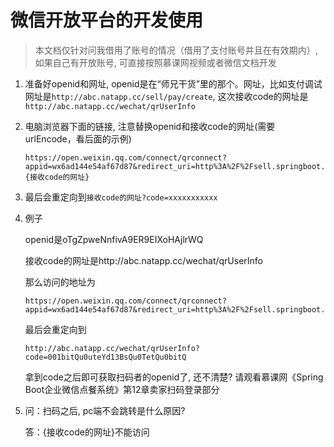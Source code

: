 # 微信开放平台的开发使用
> 本文档仅针对问我借用了账号的情况（借用了支付账号并且在有效期内）, 如果自己有开放账号, 可直接按照慕课网视频或者微信文档开发

1. 准备好openid和网址, openid是在“师兄干货”里的那个。网址，比如支付调试网址是`http://abc.natapp.cc/sell/pay/create`, 这次接收code的网址是`http://abc.natapp.cc/wechat/qrUserInfo`
2. 电脑浏览器下面的链接, 注意替换openid和接收code的网址(需要urlEncode，看后面的示例)

    ```
    https://open.weixin.qq.com/connect/qrconnect?appid=wx6ad144e54af67d87&redirect_uri=http%3A%2F%2Fsell.springboot.cn%2Fsell%2Fqr%2F{OPENID}&response_type=code&scope=snsapi_login&state={接收code的网址}
    ```
3. 最后会重定向到`接收code的网址?code=xxxxxxxxxxx`
4. 例子

    openid是oTgZpweNnfivA9ER9EIXoHAjlrWQ
    
    接收code的网址是http://abc.natapp.cc/wechat/qrUserInfo
    
    那么访问的地址为
    
    ```
    https://open.weixin.qq.com/connect/qrconnect?appid=wx6ad144e54af67d87&redirect_uri=http%3A%2F%2Fsell.springboot.cn%2Fsell%2Fqr%2FoTgZpweNnfivA9ER9EIXoHAjlrWQ&response_type=code&scope=snsapi_login&state=http%3a%2f%2fabc.natapp.cc%2fwechat%2fqrUserInfo
    ```
    
    最后会重定向到
    
    ```
    http://abc.natapp.cc/wechat/qrUserInfo?code=001bitQu0uteYd13BsQu0TetQu0bitQ
    ```
    拿到code之后即可获取扫码者的openid了, 还不清楚? 请观看慕课网《Spring Boot企业微信点餐系统》第12章卖家扫码登录部分
5. 问：扫码之后, pc端不会跳转是什么原因?
   
    答：{接收code的网址}不能访问


